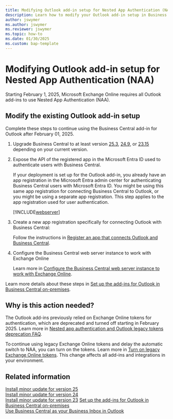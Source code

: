 ```yaml
---
title: Modifying Outlook add-in setup for Nested App Authentication (NAA).
description: Learn how to modify your Outlook add-in setup in Business Central to support  Nested App Authentication (NAA).
author: jswymer
ms.author: jswymer
ms.reviewer: jswymer
ms.topic: how-to
ms.date: 01/30/2025
ms.custom: bap-template
---
```


# Modifying Outlook add-in setup for Nested App Authentication (NAA)

Starting February 1, 2025, Microsoft Exchange Online requires all Outlook add-ins to use Nested App Authentication (NAA).

## Modify the existing Outlook add-in setup

Complete these steps to continue using the Business Central add-in for Outlook after February 01, 2025.

1. Upgrade Business Central to at least version [25.3](https://support.microsoft.com/en-us/topic/released-updates-for-microsoft-dynamics-365-business-central-2024-release-wave-2-a8fc49a4-610e-4123-8bcd-a0aa5f3c9776), [24.9](https://support.microsoft.com/en-us/topic/released-updates-for-microsoft-dynamics-365-business-central-2024-release-wave-1-0b644dfa-2eef-4f3e-9d77-bc92dbaafb65), or [23.15](https://support.microsoft.com/en-us/topic/released-updates-for-microsoft-dynamics-365-business-central-2023-release-wave-2-7a4f98e8-66b9-4484-9bc1-66c466d8a82d) depending on your current version.

1. Expose the API of the registered app in the Microsoft Entra ID used to authenticate users with Business Central.

   If your deployment is set up for the Outlook add-in, you already have an app registration in the Microsoft Entra admin center for authenticating Business Central users with Microsoft Entra ID. You might be using this same app registration for connecting Business Central to Outlook, or you might be using a separate app registration. This step applies to the app registration used for user authentication.

   [!INCLUDE[webserver](../developer/includes/includes_expose_api.md)]

1. Create a new app registration specifically for connecting Outlook with Business Central:

   Follow the instructions in [Register an app that connects Outlook and Business Central](Setting-up-Office-Add-Ins-Outlook-Inbox.md#register-an-app-that-connects-outlook-and-business-central).

1. Configure the Business Central web server instance to work with Exchange Online

   Learn more in [Configure the Business Central web server instance to work with Exchange Online](Setting-up-Office-Add-Ins-Outlook-Inbox.md#configure-the-business-central-web-server-instance-to-work-with-exchange-online).

Learn more details about these steps in [Set up the add-ins for Outlook in Business Central on-premises](Setting-up-Office-Add-Ins-Outlook-Inbox.md).

## Why is this action needed?

The Outlook add-ins previously relied on Exchange Online tokens for authentication, which are deprecated and turned off starting in February 2025. Learn more in [Nested app authentication and Outlook legacy tokens deprecation FAQ](/office/dev/add-ins/outlook/faq-nested-app-auth-outlook-legacy-tokens).

To continue using legacy Exchange Online tokens and delay the automatic switch to NAA, you can turn on the tokens. Learn more in [Turn on legacy Exchange Online tokens](/office/dev/add-ins/outlook/turn-exchange-tokens-on-off). This change affects all add-ins and integrations in your environment.  

## Related information

[Install minor update for version 25](../upgrade/upgrading-cumulative-update-v25.md)  
[Install minor update for version 24](../upgrade/upgrading-cumulative-update-v24.md)  
[Install minor update for version 23](../upgrade/upgrading-cumulative-update-v23.md)
[Set up the add-ins for Outlook in Business Central on-premises](Setting-up-Office-Add-Ins-Outlook-Inbox.md)  
[Use Business Central as your Business Inbox in Outlook](/dynamics365/business-central/work-outlook-addin)
